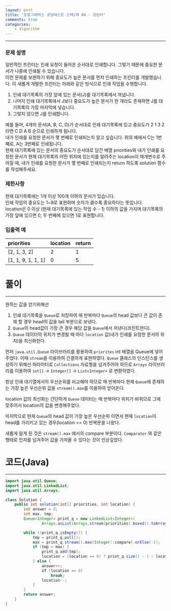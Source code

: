 ```yaml
---
layout: post
title: '프로그래머스 코딩테스트 스택/큐 04 - 프린터'
comments: true
categories:
    - algorithm
---
```

- - -

### 문제 설명

일반적인 프린터는 인쇄 요청이 들어온 순서대로 인쇄합니다. 그렇기 때문에 중요한 문서가 나중에 인쇄될 수 있습니다.   
이런 문제를 보완하기 위해 중요도가 높은 문서를 먼저 인쇄하는 프린터를 개발했습니다. 이 새롭게 개발한 프린터는 아래와 같은 방식으로 인쇄 작업을 수행합니다.

1. 인쇄 대기목록의 가장 앞에 있는 문서(J)를 대기목록에서 꺼냅니다.
2. 나머지 인쇄 대기목록에서 J보다 중요도가 높은 문서가 한 개라도 존재하면 J를 대기목록의 가장 마지막에 넣습니다.
3. 그렇지 않으면 J를 인쇄합니다.
   
예를 들어, 4개의 문서(A, B, C, D)가 순서대로 인쇄 대기목록에 있고 중요도가 2 1 3 2 라면 C D A B 순으로 인쇄하게 됩니다.   
내가 인쇄를 요청한 문서가 몇 번째로 인쇄되는지 알고 싶습니다. 위의 예에서 C는 1번째로, A는 3번째로 인쇄됩니다.   
현재 대기목록에 있는 문서의 중요도가 순서대로 담긴 배열 priorities와 내가 인쇄를 요청한 문서가 현재 대기목록의 어떤 위치에 있는지를 알려주는 location이 매개변수로 주어질 때, 
내가 인쇄를 요청한 문서가 몇 번째로 인쇄되는지 return 하도록 solution 함수를 작성해주세요.

### 제한사항

현재 대기목록에는 1개 이상 100개 이하의 문서가 있습니다.   
인쇄 작업의 중요도는 1~9로 표현하며 숫자가 클수록 중요하다는 뜻입니다.   
location은 0 이상 (현재 대기목록에 있는 작업 수 - 1) 이하의 값을 가지며 대기목록의 가장 앞에 있으면 0, 두 번째에 있으면 1로 표현합니다.

### 입출력 예

| priorities         | location | return |
| :----------------- | :------- | :----- |
| [2, 1, 3, 2]       | 2        | 1      |
| [1, 1, 9, 1, 1, 1] | 0        | 5      |

# 풀이

- - -   

원하는 값을 얻기위해선

1. 인쇄 대기목록을 `Queue`로 저장하여 매 반복마다 `Queue`의 head 값보다 큰 값이 존재 할 경우 head의 값을 tail 부분으로 보낸다.
2. `Queue`의 head값이 가장 큰 경우 해당 값을 `Queue`에서 꺼낸다(프린트한다).
3. `Queue` 데이터의 위치가 변경될 때 마다 `location` 값(내가 인쇄를 요청한 문서의 위치)을 최신화한다.

먼저 `java.util.Queue` 라이브러리를 활용하여 `priorites` int 배열을 Queue에 넣어주었다. 이때 `stream`을 이용하여 간결하게 표현하였다. `Queue` 클래스의 인스턴스를 생성하기 위해선 파라미터로 `Collections` 자료형을 넘겨주어야 하므로 `Arrays` 라이브러리를 이용하여 `int[]` -> `Integer[]` -> `List<Integer>` 로 변환하였다.

항상 인쇄 대기열에서의 우선순위를 비교해야 하므로 매 반복마다 현재 `Queue`에 존재하는 가장 높은 우선순위 값을 `stream().max`를 이용하여 얻어온다.

location 값의 최신화는 간단하게 `Queue` 데이터는 매 반복마다 위치가 바뀌므로 그에 맞추어서 location의 값을 변경해주었다. 

마지막으로 현재 `Queue`의 head 값이 가장 높은 우선순위 이면서 현재 `location`이 head를 가리키고 있는 경우(location == 0) 반복문을 나왔다.

새롭게 알게 된 것은 `stream().max` 에서의 compare 부분이다. `Comparator` 와 같은 형태로 인자를 넘겨주어 값을 가져올 수 있다는 것이 인상깊었다.

# 코드(Java)

- - -

```java
import java.util.Queue;
import java.util.LinkedList;
import java.util.Arrays;

class Solution {
    public int solution(int[] priorities, int location) {
        int answer = 0;
        int max, tmp;
        Queue<Integer> print_q = new LinkedList<Integer>(
                Arrays.asList(Arrays.stream(priorities).boxed().toArray(Integer[]::new)));

        while (!print_q.isEmpty()) {
            tmp = print_q.poll();
            max = print_q.stream().max(Integer::compare).orElse(-1);
            if (tmp < max) {
                print_q.add(tmp);
                location = (location == 0) ? print_q.size() - 1 : location - 1;
            } else {
                answer++;
                if (location == 0) 
                    break;
                location--;
            }
        }
        return answer;
    }
}
```